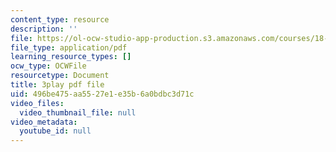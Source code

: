 ```yaml
---
content_type: resource
description: ''
file: https://ol-ocw-studio-app-production.s3.amazonaws.com/courses/18-03sc-differential-equations-fall-2011/496be475aa5527e1e35b6a0bdbc3d71c_z-meBrqcy_I.pdf
file_type: application/pdf
learning_resource_types: []
ocw_type: OCWFile
resourcetype: Document
title: 3play pdf file
uid: 496be475-aa55-27e1-e35b-6a0bdbc3d71c
video_files:
  video_thumbnail_file: null
video_metadata:
  youtube_id: null
---
```

